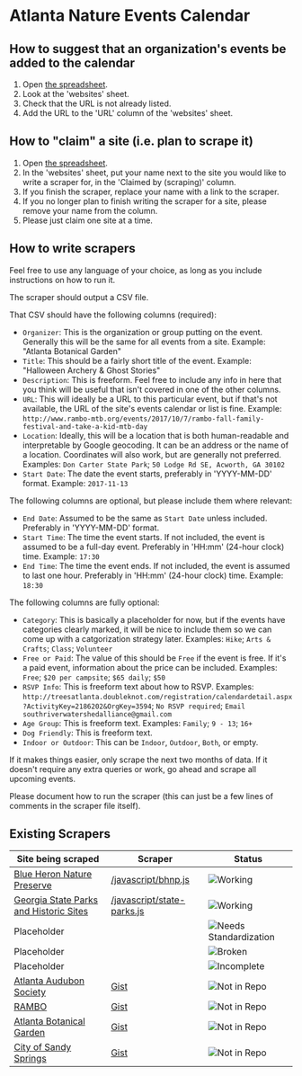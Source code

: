 # Atlanta Nature Events Calendar

## How to suggest that an organization's events be added to the calendar

1. Open [the spreadsheet](https://docs.google.com/spreadsheets/d/18mFHR6cExJ0B0xD59A5TYfv5R6BYsO7UXLIeneWBCa8/edit#gid=0).
1. Look at the 'websites' sheet.
1. Check that the URL is not already listed.
1. Add the URL to the 'URL' column of the 'websites' sheet.


## How to "claim" a site (i.e. plan to scrape it)

1. Open [the spreadsheet](https://docs.google.com/spreadsheets/d/18mFHR6cExJ0B0xD59A5TYfv5R6BYsO7UXLIeneWBCa8/edit#gid=0).
1. In the 'websites' sheet, put your name next to the site you would like to write a scraper for, in the 'Claimed by (scraping)' column.
1. If you finish the scraper, replace your name with a link to the scraper.
1. If you no longer plan to finish writing the scraper for a site, please remove your name from the column.
1. Please just claim one site at a time.

## How to write scrapers

Feel free to use any language of your choice, as long as you include instructions on how to run it.

The scraper should output a CSV file.

That CSV should have the following columns (required):
* `Organizer`: This is the organization or group putting on the event. Generally this will be the same for all events from a site. Example: "Atlanta Botanical Garden"
* `Title`: This should be a fairly short title of the event. Example: "Halloween Archery & Ghost Stories"
* `Description`: This is freeform. Feel free to include any info in here that you think will be useful that isn't covered in one of the other columns.
* `URL`: This will ideally be a URL to this particular event, but if that's not available, the URL of the site's events calendar or list is fine. Example: `http://www.rambo-mtb.org/events/2017/10/7/rambo-fall-family-festival-and-take-a-kid-mtb-day`
* `Location`: Ideally, this will be a location that is both human-readable and interpretable by Google geocoding. It can be an address or the name of a location. Coordinates will also work, but are generally not preferred. Examples: `Don Carter State Park`; `50 Lodge Rd SE, Acworth, GA 30102`
* `Start Date`: The date the event starts, preferably in 'YYYY-MM-DD' format. Example: `2017-11-13`

The following columns are optional, but please include them where relevant:
* `End Date`: Assumed to be the same as `Start Date` unless included. Preferably in 'YYYY-MM-DD' format.
* `Start Time`: The time the event starts. If not included, the event is assumed to be a full-day event. Preferably in 'HH:mm' (24-hour clock) time. Example: `17:30`
* `End Time`: The time the event ends. If not included, the event is assumed to last one hour. Preferably in 'HH:mm' (24-hour clock) time. Example: `18:30`

The following columns are fully optional:
* `Category`: This is basically a placeholder for now, but if the events have categories clearly marked, it will be nice to include them so we can come up with a catgorization strategy later. Examples: `Hike`; `Arts & Crafts`; `Class`; `Volunteer`
* `Free or Paid`: The value of this should be `Free` if the event is free. If it's a paid event, information about the price can be included. Examples: `Free`; `$20 per campsite`; `$65 daily`; `$50`
* `RSVP Info`: This is freeform text about how to RSVP. Examples: `http://treesatlanta.doubleknot.com/registration/calendardetail.aspx?ActivityKey=2186202&OrgKey=3594`; `No RSVP required`; `Email southriverwatershedalliance@gmail.com`
* `Age Group`: This is freeform text. Examples: `Family`; `9 - 13`; `16+`
* `Dog Friendly`: This is freeform text.
* `Indoor or Outdoor`: This can be `Indoor`, `Outdoor`, `Both`, or empty.

If it makes things easier, only scrape the next two months of data. If it doesn't require any extra queries or work, go ahead and scrape all upcoming events.

Please document how to run the scraper (this can just be a few lines of comments in the scraper file itself).

## Existing Scrapers

| Site being scraped | Scraper | Status |
| --- | --- | --- |
| [Blue Heron Nature Preserve](https://bhnp.org/calendar) | [/javascript/bhnp.js](https://github.com/codeforatlanta/nature-events-calendar/blob/master/javascript/bhnp.js) | ![Working](https://img.shields.io/badge/scraper-working-brightgreen.svg) |
| [Georgia State Parks and Historic Sites](http://explore.gastateparks.org/events) | [/javascript/state-parks.js](https://github.com/codeforatlanta/nature-events-calendar/blob/master/javascript/state-parks.js) | ![Working](https://img.shields.io/badge/scraper-working-brightgreen.svg) |
| Placeholder | | ![Needs Standardization](https://img.shields.io/badge/scraper-needs%20standardization-yellow.svg) |
| Placeholder | | ![Broken](https://img.shields.io/badge/scraper-broken-red.svg) |
| Placeholder | | ![Incomplete](https://img.shields.io/badge/scraper-incomplete-lightgrey.svg) |
| [Atlanta Audubon Society](https://www.atlantaaudubon.org/field-trips) | [Gist](https://gist.github.com/saussy/54cbfda181a4318ad3a237f4350d444b) | ![Not in Repo](https://img.shields.io/badge/scraper-not%20in%20repo-orange.svg) |
| [RAMBO](http://www.rambo-mtb.org/events/?view=calendar&month=September-2017) | [Gist](https://gist.github.com/saussy/b314991f9797aa7df91f27c81613b756) | ![Not in Repo](https://img.shields.io/badge/scraper-not%20in%20repo-orange.svg) |
| [Atlanta Botanical Garden](http://atlantabg.org/calendar) | [Gist](https://gist.github.com/bollwyvl/4e2d9d601c4beb06f61252fc0617880e) | ![Not in Repo](https://img.shields.io/badge/scraper-not%20in%20repo-orange.svg) |
| [City of Sandy Springs](https://www.visitsandysprings.org/events/?categories%5B0%5D=25) | [Gist](https://gist.github.com/saussy/a997afc72583e644a13489c8a8f46835) | ![Not in Repo](https://img.shields.io/badge/scraper-not%20in%20repo-orange.svg) |
